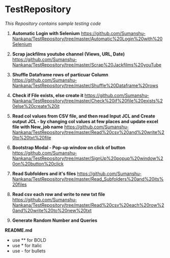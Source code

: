# TestRepository
*This Repository contains sample testing code*

1) **Automatic Login with Selenium**
   https://github.com/Sumanshu-Nankana/TestRepository/tree/master/Automatic%20Login%20with%20Selenium
   
2) **Scrap jackfilms youtube channel (Views, URL, Date)**
   https://github.com/Sumanshu-Nankana/TestRepository/tree/master/Scrap%20Jackfilms%20youTube
   
3) **Shuffle Dataframe rows of particuar Column**
   https://github.com/Sumanshu-Nankana/TestRepository/tree/master/Shuffle%20Dataframe%20rows

4) **Check if File exists, else create it**
   https://github.com/Sumanshu-Nankana/TestRepository/tree/master/Check%20if%20file%20exists%20else%20create%20it
 
5) **Read col values from CSV file, and then read Input JCL and Create output JCL - by changing col values at few places and update excel file with New_job name**
   https://github.com/Sumanshu-Nankana/TestRepository/tree/master/Read%20csv%20and%20write%20to%20txt%20file
   
6) **Bootstrap Modal - Pop-up window on click of button**
https://github.com/Sumanshu-Nankana/TestRepository/tree/master/SignUp%20popup%20window%20on%20button%20click

7) **Read Subfolders and it's files**
https://github.com/Sumanshu-Nankana/TestRepository/tree/master/Read_Subfolders%20and%20its%20files

8) **Read csv each row and write to new txt file**
https://github.com/Sumanshu-Nankana/TestRepository/tree/master/Read%20csv%20each%20row%20and%20write%20to%20new%20txt

9) **Generate Random Number and Queries**
   
   
   
 **README.md**
 
 - use **  for BOLD
 - use * for Italic
 - use - for bullets
